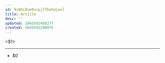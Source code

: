 ```yaml
---
id: 9u00i8nm9vvpj7fbehdjwsl
title: Article
desc: ''
updated: 1645582408277
created: 1645582290975
---
```



<$1>

---

- $0
